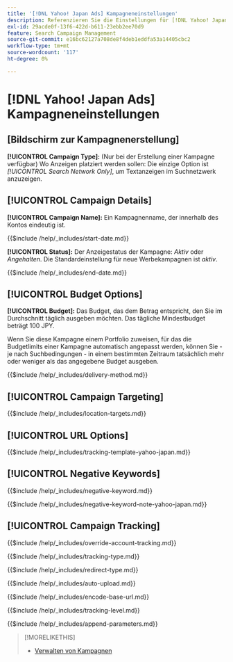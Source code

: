 ```yaml
---
title: '[!DNL Yahoo! Japan Ads] Kampagneneinstellungen'
description: Referenzieren Sie die Einstellungen für [!DNL Yahoo! Japan Ads] Kampagnen.
exl-id: 29acde0f-13f6-422d-b611-23ebb2ee70d9
feature: Search Campaign Management
source-git-commit: e16bc62127a708de8f4deb1eddfa53a14405cbc2
workflow-type: tm+mt
source-wordcount: '117'
ht-degree: 0%

---
```


# [!DNL Yahoo! Japan Ads] Kampagneneinstellungen

## \[Bildschirm zur Kampagnenerstellung\]

**[!UICONTROL Campaign Type]:** (Nur bei der Erstellung einer Kampagne verfügbar) Wo Anzeigen platziert werden sollen: Die einzige Option ist *[!UICONTROL Search Network Only]*, um Textanzeigen im Suchnetzwerk anzuzeigen.

## [!UICONTROL Campaign Details]

**[!UICONTROL Campaign Name]:** Ein Kampagnenname, der innerhalb des Kontos eindeutig ist.

<!-- **[!UICONTROL Start date]:** -->

{{$include /help/_includes/start-date.md}}

**[!UICONTROL Status]:** Der Anzeigestatus der Kampagne: *Aktiv* oder *Angehalten*. Die Standardeinstellung für neue Werbekampagnen ist *aktiv*.

<!-- **[!UICONTROL End date]:** -->

{{$include /help/_includes/end-date.md}}

## [!UICONTROL Budget Options]

**[!UICONTROL Budget]:** Das Budget, das dem Betrag entspricht, den Sie im Durchschnitt täglich ausgeben möchten. Das tägliche Mindestbudget beträgt 100 JPY.

Wenn Sie diese Kampagne einem Portfolio zuweisen, für das die Budgetlimits einer Kampagne automatisch angepasst werden, können Sie - je nach Suchbedingungen - in einem bestimmten Zeitraum tatsächlich mehr oder weniger als das angegebene Budget ausgeben.

<!-- **[!UICONTROL Delivery Method]:** -->

{{$include /help/_includes/delivery-method.md}}

## [!UICONTROL Campaign Targeting]

<!-- **[!UICONTROL Location Targets]:** -->

{{$include /help/_includes/location-targets.md}}

## [!UICONTROL URL Options]

<!-- **[!UICONTROL Tracking Template]:** -->

{{$include /help/_includes/tracking-template-yahoo-japan.md}}

## [!UICONTROL Negative Keywords]

<!-- **[!UICONTROL Campaign Negative Keywords]:** -->

{{$include /help/_includes/negative-keyword.md}}

<!-- Note for **[!UICONTROL Campaign Negative Keywords]:** -->

{{$include /help/_includes/negative-keyword-note-yahoo-japan.md}}

## [!UICONTROL Campaign Tracking]

<!-- **[!UICONTROL Override Account Tracking]:** -->

{{$include /help/_includes/override-account-tracking.md}}

<!-- **[!UICONTROL Tracking Type]:** -->

{{$include /help/_includes/tracking-type.md}}

<!-- **[!UICONTROL Redirect Type]:** -->

{{$include /help/_includes/redirect-type.md}}

<!-- **[!UICONTROL Auto Upload]:** -->

{{$include /help/_includes/auto-upload.md}}

<!-- **[!UICONTROL Encode Base URL]:** -->

{{$include /help/_includes/encode-base-url.md}}

<!-- **[!UICONTROL Tracking Level]:** -->

{{$include /help/_includes/tracking-level.md}}

<!-- **[!UICONTROL Append Parameters]:** -->

{{$include /help/_includes/append-parameters.md}}

>[!MORELIKETHIS]
>
>* [Verwalten von Kampagnen](/help/search-social-commerce/campaign-management/campaigns/campaign-manage.md)
